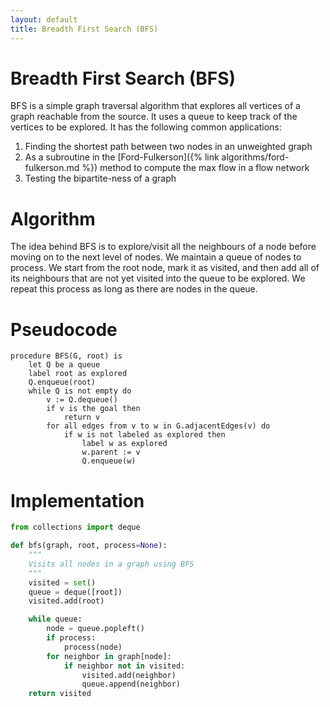 ```yaml
---
layout: default
title: Breadth First Search (BFS)
---
```


# Breadth First Search (BFS)
BFS is a simple graph traversal algorithm that explores all vertices of a graph reachable from the source. It uses a queue to keep track of the vertices to be explored. It has the following common applications:

1. Finding the shortest path between two nodes in an unweighted graph
2. As a subroutine in the [Ford-Fulkerson]({% link algorithms/ford-fulkerson.md %}) method to compute the max flow in a flow network
3. Testing the bipartite-ness of a graph

# Algorithm
The idea behind BFS is to explore/visit all the neighbours of a node before moving on to the next level of nodes. We maintain a queue of nodes to process. We start from the root node, mark it as visited, and then add all of its neighbours that are not yet visited into the queue to be explored. We repeat this process as long as there are nodes in the queue.

# Pseudocode
```
procedure BFS(G, root) is
    let Q be a queue
    label root as explored
    Q.enqueue(root)
    while Q is not empty do
        v := Q.dequeue()
        if v is the goal then
            return v
        for all edges from v to w in G.adjacentEdges(v) do
            if w is not labeled as explored then
                label w as explored
                w.parent := v
                Q.enqueue(w)
```

# Implementation
```python
from collections import deque

def bfs(graph, root, process=None):
    """
    Visits all nodes in a graph using BFS
    """
    visited = set()
    queue = deque([root])
    visited.add(root)

    while queue:
        node = queue.popleft()
        if process:
            process(node)
        for neighbor in graph[node]:
            if neighbor not in visited:
                visited.add(neighbor)
                queue.append(neighbor)
    return visited
```